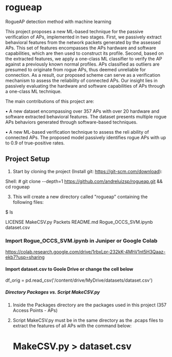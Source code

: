 # rogueap
RogueAP detection method with machine learning

This project proposes a new ML-based technique for the passive verification of APs, implemented in two stages. First, we passively extract behavioral features from the network packets generated by the assessed APs. This set of features encompasses the APs hardware and software capabilities, which are then used to construct its profile. Second, based on the extracted features, we apply a one-class ML classifier to verify the AP against a previously known normal profiles. APs classified as outliers are presumed to originate from rogue APs, thus deemed unreliable for connection. As a result, our proposed scheme can serve as a verification mechanism to assess the reliability of connected APs. Our insight lies in passively evaluating the hardware and software capabilities of APs through a one-class ML technique.

The main contributions of this project are:

• A new dataset encompassing over 357 APs with over 20 hardware and software extracted behavioral features. The dataset presents multiple rogue APs behaviors generated through software-based techniques.

• A new ML-based verification technique to assess the reli ability of connected APs. The proposed model passively identifies rogue APs with up to 0.9 of true-positive rates.

## Project Setup

1) Start by cloning the project (Install git: https://git-scm.com/download):
   
Shell: # git clone --depth=1 https://github.com/andreluizsp/rogueap.git && cd rogueap

3) This will create a new directory called "rogueap" containing the following files:

$ ls

 LICENSE  MakeCSV.py Packets README.md Rogue_OCCS_SVM.ipynb dataset.csv

### Import Rogue_OCCS_SVM.ipynb in Juniper or Google Colab 

https://colab.research.google.com/drive/1rbxLpr-232kK-4MhV1nt5H3Qaaz-ekb7?usp=sharing

#### Import dataset.csv to Goole Drive or change the cell below

df_orig = pd.read_csv('/content/drive/MyDrive/datasets/dataset.csv')

##### Directory Packages vs. Script MakeCSV.py

1) Inside the Packages directory are the packages used in this project (357 Access Points - APs)

2) Script MakeCSV.py must be in the same directory as the .pcaps files to extract the features of all APs with the command below:

   # MakeCSV.py > dataset.csv
